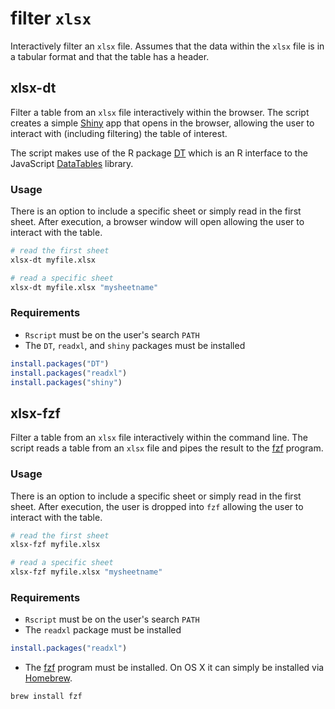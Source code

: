# filter `xlsx`
Interactively filter an `xlsx` file.  Assumes that the data within the `xlsx` file is in a tabular format and that the table has a header.

## xlsx-dt
Filter a table from an `xlsx` file interactively within the browser.  The script creates a simple [Shiny](http://shiny.rstudio.com) app that opens in the browser, allowing the user to interact with (including filtering) the table of interest.

The script makes use of the R package [DT](https://rstudio.github.io/DT/) which is an R interface to the JavaScript [DataTables](https://datatables.net) library.

### Usage
There is an option to include a specific sheet or simply read in the first sheet.  After execution, a browser window will open allowing the user to interact with the table.

```bash
# read the first sheet
xlsx-dt myfile.xlsx
```

```bash
# read a specific sheet
xlsx-dt myfile.xlsx "mysheetname"
```

### Requirements
* `Rscript` must be on the user's search `PATH`
* The `DT`, `readxl`, and `shiny` packages must be installed

```R
install.packages("DT")
install.packages("readxl")
install.packages("shiny")
```

## xlsx-fzf
Filter a table from an `xlsx` file interactively within the command line.  The script reads a table from an `xlsx` file and pipes the result to the [fzf](https://github.com/junegunn/fzf) program.

### Usage
There is an option to include a specific sheet or simply read in the first sheet.  After execution, the user is dropped into `fzf` allowing the user to interact with the table.

```bash
# read the first sheet
xlsx-fzf myfile.xlsx
```

```bash
# read a specific sheet
xlsx-fzf myfile.xlsx "mysheetname"
```

### Requirements
* `Rscript` must be on the user's search `PATH`
* The `readxl` package must be installed

```R
install.packages("readxl")
```

* The [fzf](https://github.com/junegunn/fzf) program must be installed.  On OS X it can simply be installed via [Homebrew](http://brew.sh).

```bash
brew install fzf
```
